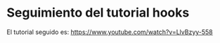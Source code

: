 # Seguimiento del tutorial hooks
El tutorial seguido es: https://www.youtube.com/watch?v=LlvBzyy-558

